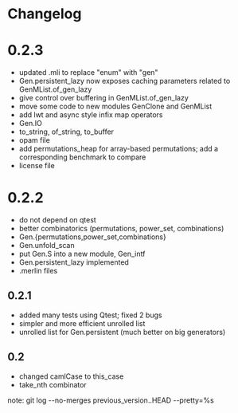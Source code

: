 # Changelog

# 0.2.3

- updated .mli to replace "enum" with "gen"
- Gen.persistent_lazy now exposes caching parameters related to GenMList.of_gen_lazy
- give control over buffering in GenMList.of_gen_lazy
- move some code to new modules GenClone and GenMList
- add lwt and async style infix map operators
- Gen.IO
- to_string, of_string, to_buffer
- opam file
- add permutations_heap for array-based permutations; add a corresponding benchmark to compare
- license file

# 0.2.2

- do not depend on qtest
- better combinatorics (permutations, power_set, combinations)
- Gen.{permutations,power_set,combinations}
- Gen.unfold_scan
- put Gen.S into a new module, Gen_intf
- Gen.persistent_lazy implemented
- .merlin files

## 0.2.1

- added many tests using Qtest; fixed 2 bugs
- simpler and more efficient unrolled list
- unrolled list for Gen.persistent (much better on big generators)

## 0.2

- changed camlCase to this_case
- take_nth combinator

note: git log --no-merges previous_version..HEAD --pretty=%s

